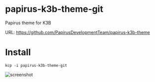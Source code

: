 papirus-k3b-theme-git
==================
Papirus theme for K3B

URL: https://github.com/PapirusDevelopmentTeam/papirus-k3b-theme

# Install
```
kcp -i papirus-k3b-theme-git
```

![screenshot](http://i.imgur.com/zb83uWq.png)
